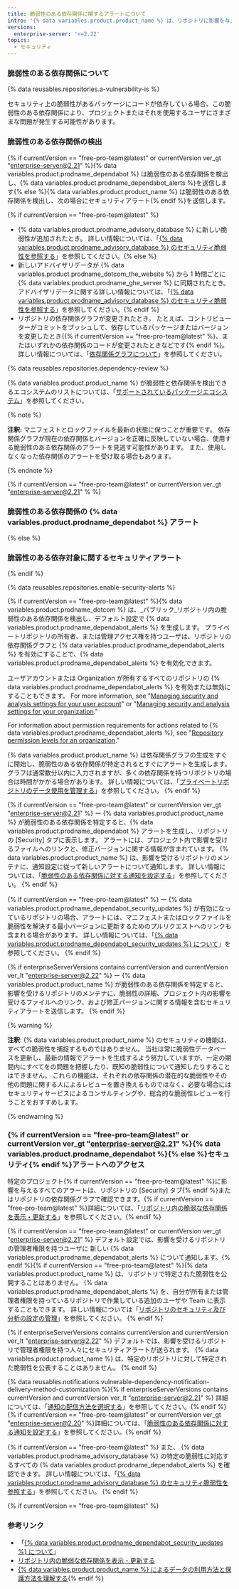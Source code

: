 ```yaml
---
title: 脆弱性のある依存関係に関するアラートについて
intro: '{% data variables.product.product_name %} は、リポジトリに影響を与える脆弱性を検出すると、{% if currentVersion == "free-pro-team@latest" or currentVersion ver_gt "enterprise-server@2.21" %}{% data variables.product.prodname_dependabot_alerts %}{% else %}セキュリティアラート{% endif %}を送信します。'
versions:
  enterprise-server: '<=2.22'
topics:
  - セキュリティ
---
```

 
### 脆弱性のある依存関係について

{% data reusables.repositories.a-vulnerability-is %}

セキュリティ上の脆弱性があるパッケージにコードが依存している場合、この脆弱性のある依存関係により、プロジェクトまたはそれを使用するユーザにさまざまな問題が発生する可能性があります。

### 脆弱性のある依存関係の検出

 {% if currentVersion == "free-pro-team@latest" or currentVersion ver_gt "enterprise-server@2.21" %}{% data variables.product.prodname_dependabot %} は脆弱性のある依存関係を検出し、{% data variables.product.prodname_dependabot_alerts %}を送信します{% else %}{% data variables.product.product_name %} は脆弱性のある依存関係を検出し、次の場合にセキュリティアラート{% endif %}を送信します。

{% if currentVersion == "free-pro-team@latest" %}
- {% data variables.product.prodname_advisory_database %} に新しい脆弱性が追加されたとき。 詳しい情報については、「[{% data variables.product.prodname_advisory_database %} のセキュリティ脆弱性を参照する](/github/managing-security-vulnerabilities/browsing-security-vulnerabilities-in-the-github-advisory-database)」を参照してください。{% else %}
- 新しいアドバイザリデータが {% data variables.product.prodname_dotcom_the_website %} から 1 時間ごとに {% data variables.product.prodname_ghe_server %} に同期されたとき。 アドバイザリデータに関する詳しい情報については、「<a href="/github/managing-security-vulnerabilities/browsing-security-vulnerabilities-in-the-github-advisory-database" class="dotcom-only">{% data variables.product.prodname_advisory_database %} のセキュリティ脆弱性を参照する</a>」を参照してください。{% endif %}
- リポジトリの依存関係グラフが変更されたとき。 たとえば、コントリビューターがコミットをプッシュして、依存しているパッケージまたはバージョンを変更したとき{{% if currentVersion == "free-pro-team@latest" %}、またはいずれかの依存関係のコードが変更されたときなどです{% endif %}。 詳しい情報については、「[依存関係グラフについて](/github/visualizing-repository-data-with-graphs/about-the-dependency-graph)」を参照してください。

{% data reusables.repositories.dependency-review %}

{% data variables.product.product_name %} が脆弱性と依存関係を検出できるエコシステムのリストについては、「[サポートされているパッケージエコシステム](/github/visualizing-repository-data-with-graphs/about-the-dependency-graph#supported-package-ecosystems)」を参照してください。

{% note %}

**注釈:** マニフェストとロックファイルを最新の状態に保つことが重要です。 依存関係グラフが現在の依存関係とバージョンを正確に反映していない場合、使用する脆弱性のある依存関係のアラートを見逃す可能性があります。 また、使用しなくなった依存関係のアラートを受け取る場合もあります。

{% endnote %}

{% if currentVersion == "free-pro-team@latest" or currentVersion ver_gt "enterprise-server@2.21" % %}
### 脆弱性のある依存関係の {% data variables.product.prodname_dependabot %} アラート
{% else %}
### 脆弱性のある依存対象に関するセキュリティアラート
{% endif %}

{% data reusables.repositories.enable-security-alerts %}

{% if currentVersion == "free-pro-team@latest" %}{% data variables.product.prodname_dotcom %} は、_パブリック_リポジトリ内の脆弱性のある依存関係を検出し、デフォルト設定で {% data variables.product.prodname_dependabot_alerts %} を生成します。 プライベートリポジトリの所有者、または管理アクセス権を持つユーザは、リポジトリの依存関係グラフと {% data variables.product.prodname_dependabot_alerts %} を有効にすることで、{% data variables.product.prodname_dependabot_alerts %} を有効化できます。

ユーザアカウントまたは Organization が所有するすべてのリポジトリの {% data variables.product.prodname_dependabot_alerts %} を有効または無効にすることもできます。 For more information, see "[Managing security and analysis settings for your user account](/github/setting-up-and-managing-your-github-user-account/managing-security-and-analysis-settings-for-your-user-account)" or "[Managing security and analysis settings for your organization](/organizations/collaborating-with-groups-in-organizations/managing-security-and-analysis-settings-for-your-organization)."

For information about permission requirements for actions related to {% data variables.product.prodname_dependabot_alerts %}, see "[Repository permission levels for an organization](/organizations/collaborating-with-groups-in-organizations/repository-permission-levels-for-an-organization#permission-requirements-for-security-features)."

{% data variables.product.product_name %} は依存関係グラフの生成をすぐに開始し、脆弱性のある依存関係が特定されるとすぐにアラートを生成します。 グラフは通常数分以内に入力されますが、多くの依存関係を持つリポジトリの場合は時間がかかる場合があります。 詳しい情報については、「[プライベートリポジトリのデータ使用を管理する](/github/understanding-how-github-uses-and-protects-your-data/managing-data-use-settings-for-your-private-repository)」を参照してください。
{% endif %}

{% if currentVersion == "free-pro-team@latest" or currentVersion ver_gt "enterprise-server@2.21" %}
ー
{% data variables.product.product_name %} が脆弱性のある依存関係を特定すると、{% data variables.product.prodname_dependabot %} アラートを生成し、リポジトリの [Security] タブに表示します。 アラートには、プロジェクト内で影響を受けるファイルへのリンクと、修正バージョンに関する情報が含まれています。 {% data variables.product.product_name %} は、影響を受けるリポジトリのメンテナに、通知設定に従って新しいアラートについて通知します。 詳しい情報については、「[脆弱性のある依存関係に対する通知を設定する](/github/managing-security-vulnerabilities/configuring-notifications-for-vulnerable-dependencies)」を参照してください。
{% endif %}

{% if currentVersion == "free-pro-team@latest" %}
ー
{% data variables.product.prodname_dependabot_security_updates %} が有効になっているリポジトリの場合、アラートには、マニフェストまたはロックファイルを脆弱性を解決する最小バージョンに更新するためのプルリクエストへのリンクも含まれる場合があります。 詳しい情報については、「[{% data variables.product.prodname_dependabot_security_updates %} について](/github/managing-security-vulnerabilities/about-dependabot-security-updates)」を参照してください。
{% endif %}

{% if enterpriseServerVersions contains currentVersion and currentVersion ver_lt "enterprise-server@2.22" %}
ー
{% data variables.product.product_name %} が脆弱性のある依存関係を特定すると、影響を受けるリポジトリのメンテナに、脆弱性の詳細、プロジェクト内の影響を受けるファイルへのリンク、および修正バージョンに関する情報を含むセキュリティアラートを送信します。
{% endif %}

{% warning %}

**注釈**: {% data variables.product.product_name %} のセキュリティの機能は、すべての脆弱性を捕捉するものではありません。 当社は常に脆弱性データベースを更新し、最新の情報でアラートを生成するよう努力していますが、一定の期間内にすべてをの問題を把握したり、既知の脆弱性について通知したりすることはできません。 これらの機能は、それぞれの依存関係の潜在的な脆弱性やその他の問題に関する人によるレビューを置き換えるものではなく、必要な場合にはセキュリティサービスによるコンサルティングや、総合的な脆弱性レビューを行うことをおすすめします。

{% endwarning %}

### {% if currentVersion == "free-pro-team@latest" or currentVersion ver_gt "enterprise-server@2.21" %}{% data variables.product.prodname_dependabot %}{% else %}セキュリティ{% endif %}アラートへのアクセス

特定のプロジェクト{% if currentVersion == "free-pro-team@latest" %}に影響を与えるすべてのアラートは、リポジトリの [Security] タブ{% endif %}またはリポジトリの依存関係グラフで確認できます。{% if currentVersion == "free-pro-team@latest" %}詳細については、「[リポジトリ内の脆弱な依存関係を表示・更新する](/github/managing-security-vulnerabilities/viewing-and-updating-vulnerable-dependencies-in-your-repository)」を参照してください。{% endif %}

{% if currentVersion == "free-pro-team@latest" or currentVersion ver_gt "enterprise-server@2.21" %}
デフォルト設定では、影響を受けるリポジトリの管理者権限を持つユーザに
新しい {% data variables.product.prodname_dependabot_alerts %} について通知します。{% endif %}{% if currentVersion == "free-pro-team@latest" %}{% data variables.product.product_name %} は、リポジトリで特定された脆弱性を公開することはありません。 {% data variables.product.prodname_dependabot_alerts %} を、自分が所有または管理者権限を持っているリポジトリで作業している追加のユーザや Team に表示することもできます。 詳しい情報については「[リポジトリのセキュリティ及び分析の設定の管理](/github/administering-a-repository/managing-security-and-analysis-settings-for-your-repository#granting-access-to-security-alerts)」を参照してください。
{% endif %}

{% if enterpriseServerVersions contains currentVersion and currentVersion ver_lt "enterprise-server@2.22" %}
デフォルトでは、影響を受けるリポジトリで管理者権限を持つ人々にセキュリティアラートが送られます。
{% data variables.product.product_name %} は、特定のリポジトリに対して特定された脆弱性を公表することはありません。
{% endif %}

{% data reusables.notifications.vulnerable-dependency-notification-delivery-method-customization %}{% if enterpriseServerVersions contains currentVersion and currentVersion ver_lt "enterprise-server@2.21" %} 詳細については、「[通知の配信方法を選択する](/github/receiving-notifications-about-activity-on-github/choosing-the-delivery-method-for-your-notifications)」を参照してください。{% endif %}{% if currentVersion == "free-pro-team@latest" or currentVersion ver_gt "enterprise-server@2.20" %}詳細については、「[脆弱性のある依存関係に対する通知を設定する](/github/managing-security-vulnerabilities/configuring-notifications-for-vulnerable-dependencies)」を参照してください。{% endif %}

{% if currentVersion == "free-pro-team@latest" %}
また、
{% data variables.product.prodname_advisory_database %} の特定の脆弱性に対応するすべての {% data variables.product.prodname_dependabot_alerts %} を確認できます。 詳しい情報については、「[{% data variables.product.prodname_advisory_database %} のセキュリティ脆弱性を参照する](/github/managing-security-vulnerabilities/browsing-security-vulnerabilities-in-the-github-advisory-database#viewing-your-vulnerable-repositories)」を参照してください。
{% endif %}

{% if currentVersion == "free-pro-team@latest" %}
### 参考リンク

- 「[{% data variables.product.prodname_dependabot_security_updates %} について](/github/managing-security-vulnerabilities/about-dependabot-security-updates)」
- [リポジトリ内の脆弱な依存関係を表示・更新する](/articles/viewing-and-updating-vulnerable-dependencies-in-your-repository)
- [{% data variables.product.product_name %} によるデータの利用方法と保護方法を理解する](/categories/understanding-how-github-uses-and-protects-your-data){% endif %}
